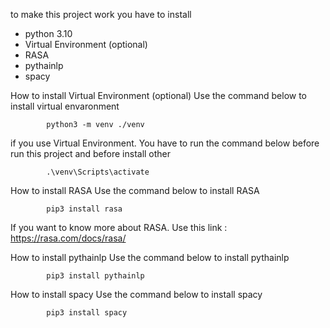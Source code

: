 to make this project work you have to install
- python 3.10
- Virtual Environment (optional)
- RASA
- pythainlp
- spacy

How to install Virtual Environment (optional)
  Use the command below to install virtual envaronment 
  
            python3 -m venv ./venv

  if you use Virtual Environment. You have to run the command below before run this project and before install other

            .\venv\Scripts\activate

How to install RASA
  Use the command below to install RASA

            pip3 install rasa

  If you want to know more about RASA. Use this link : https://rasa.com/docs/rasa/
  
How to install pythainlp
  Use the command below to install pythainlp

            pip3 install pythainlp

How to install spacy
  Use the command below to install spacy

            pip3 install spacy
